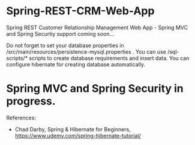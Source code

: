 # Spring-REST-CRM-Web-App
Spring REST Customer Relationship Management Web App - Spring MVC and Spring Securtiy support coming soon...

Do not forget to set your database properties in /src/main/resources/persistence-mysql.properties . You can use /sql-scripts/* scripts to create database requirements and insert data. You can configure hibernate for creating database automatically.

# Spring MVC and Spring Security in progress.

References:
- Chad Darby, Spring & Hibernate for Beginners, https://www.udemy.com/spring-hibernate-tutorial/

